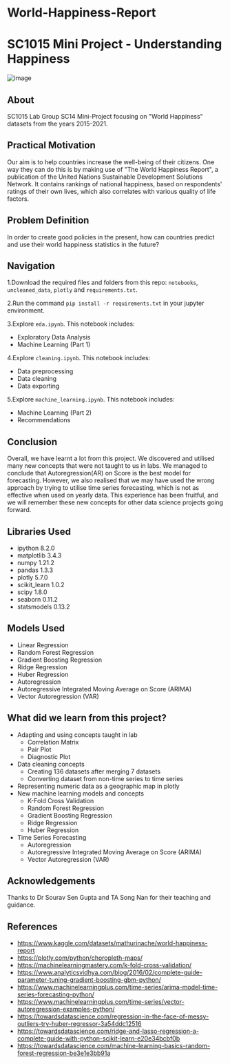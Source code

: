# World-Happiness-Report

# SC1015 Mini Project - Understanding Happiness
![image](https://user-images.githubusercontent.com/91424179/164943113-e92d4941-3fa7-42ba-8e4b-9ecf50e5da0f.png)


## About
SC1015 Lab Group SC14 Mini-Project focusing on "World Happiness" datasets from the years 2015-2021.

## Practical Motivation
Our aim is to help countries increase the well-being of their citizens. One way they can do this is by making use of "The World Happiness Report", a publication of the United Nations Sustainable Development Solutions Network. It contains rankings of national happiness, based on respondents' ratings of their own lives, which also correlates with various quality of life factors. 

## Problem Definition
In order to create good policies in the present, how can countries predict and use their world happiness statistics in the future?

## Navigation
1.Download the required files and folders from this repo: `notebooks`, `uncleaned_data`, `plotly` and `requirements.txt`.

2.Run the command `pip install -r requirements.txt` in your jupyter environment.

3.Explore `eda.ipynb`. This notebook includes:
  - Exploratory Data Analysis
  - Machine Learning (Part 1) 
  
4.Explore `cleaning.ipynb`. This notebook includes:
  - Data preprocessing
  - Data cleaning
  - Data exporting
  
5.Explore `machine_learning.ipynb`. This notebook includes:
  - Machine Learning (Part 2)
  - Recommendations

## Conclusion

Overall, we have learnt a lot from this project. We discovered and utilised many new concepts that were not taught to us in labs. We managed to conclude that Autoregression(AR) on Score is the best model for forecasting. However, we also realised that we may have used the wrong approach by trying to utilise time series forecasting, which is not as effective when used on yearly data. This experience has been fruitful, and we will remember these new concepts for other data science projects going forward.

## Libraries Used
- ipython 8.2.0
- matplotlib 3.4.3
- numpy 1.21.2
- pandas 1.3.3
- plotly 5.7.0
- scikit_learn 1.0.2
- scipy 1.8.0
- seaborn 0.11.2
- statsmodels 0.13.2

## Models Used
- Linear Regression
- Random Forest Regression
- Gradient Boosting Regression
- Ridge Regression
- Huber Regression
- Autoregression
- Autoregressive Integrated Moving Average on Score (ARIMA)
- Vector Autoregression (VAR)

## What did we learn from this project?
- Adapting and using concepts taught in lab
  - Correlation Matrix
  - Pair Plot
  - Diagnostic Plot
- Data cleaning concepts
  - Creating 136 datasets after merging 7 datasets
  - Converting dataset from non-time series to time series 
- Representing numeric data as a geographic map in plotly
- New machine learning models and concepts
  - K-Fold Cross Validation
  - Random Forest Regression
  - Gradient Boosting Regression
  - Ridge Regression
  - Huber Regression
- Time Series Forecasting
  - Autoregression
  - Autoregressive Integrated Moving Average on Score (ARIMA)
  - Vector Autoregression (VAR)


## Acknowledgements
Thanks to Dr Sourav Sen Gupta and TA Song Nan for their teaching and guidance.

## References
- <https://www.kaggle.com/datasets/mathurinache/world-happiness-report>
- <https://plotly.com/python/choropleth-maps/>
- <https://machinelearningmastery.com/k-fold-cross-validation/>
- <https://www.analyticsvidhya.com/blog/2016/02/complete-guide-parameter-tuning-gradient-boosting-gbm-python/>
- <https://www.machinelearningplus.com/time-series/arima-model-time-series-forecasting-python/>
- <https://www.machinelearningplus.com/time-series/vector-autoregression-examples-python/>
- <https://towardsdatascience.com/regression-in-the-face-of-messy-outliers-try-huber-regressor-3a54ddc12516>
- <https://towardsdatascience.com/ridge-and-lasso-regression-a-complete-guide-with-python-scikit-learn-e20e34bcbf0b>
- <https://towardsdatascience.com/machine-learning-basics-random-forest-regression-be3e1e3bb91a>
